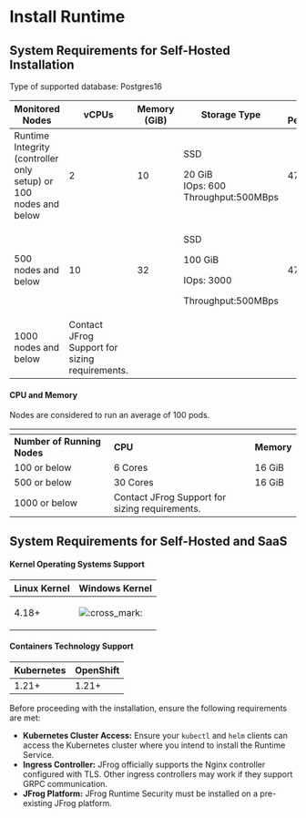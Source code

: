 # Install Runtime

## System Requirements for Self-Hosted Installation

Type of supported database: Postgres16

<table><thead><tr><th width="205">Monitored Nodes</th><th width="200">vCPUs</th><th>Memory (GiB)</th><th>Storage Type</th><th>Network Performance</th></tr></thead><tbody><tr><td>Runtime Integrity (controller only setup) or 100 nodes and below</td><td>2</td><td>10</td><td><p>SSD</p><p>20 GiB<br>IOps: 600<br>Throughput:500MBps</p></td><td>4750 Mbps</td></tr><tr><td>500 nodes and below</td><td>10</td><td>32</td><td><p>SSD</p><p>100 GiB</p><p>IOps: 3000</p><p>Throughput:500MBps</p></td><td>4750 Mbps</td></tr><tr><td>1000 nodes and below</td><td>Contact JFrog Support for sizing requirements.</td><td></td><td></td><td></td></tr></tbody></table>

#### CPU and Memory <a href="#cpu-and-memory" id="cpu-and-memory"></a>

Nodes are considered to run an average of 100 pods.

<table><thead><tr><th width="261"></th><th width="369.3333333333333"></th><th></th></tr></thead><tbody><tr><td><strong>Number of Running Nodes</strong></td><td><strong>CPU</strong></td><td><strong>Memory</strong></td></tr><tr><td>100 or below</td><td>6 Cores</td><td>16 GiB</td></tr><tr><td>500 or below</td><td>30 Cores</td><td>16 GiB</td></tr><tr><td>1000 or below</td><td>Contact JFrog Support for sizing requirements.</td><td></td></tr></tbody></table>

## System Requirements for Self-Hosted and SaaS <a href="#kernel-operating-systems-support" id="kernel-operating-systems-support"></a>

#### Kernel Operating Systems Support  <a href="#kernel-operating-systems-support" id="kernel-operating-systems-support"></a>

| Linux Kernel         | Windows Kernel                                                                                                                     |
| -------------------- | ---------------------------------------------------------------------------------------------------------------------------------- |
| <p>4.18+</p><p> </p> | ![:cross\_mark:](https://jfrog-int.atlassian.net/gateway/api/emoji/62d6e2d0-84c6-4564-9b2c-7379252a974d/atlassian-cross_mark/path) |

#### Containers Technology Support  <a href="#containers-technology-support" id="containers-technology-support"></a>

| Kubernetes | OpenShift |
| ---------- | --------- |
| 1.21+      | 1.21+     |

Before proceeding with the installation, ensure the following requirements are met:

* **Kubernetes Cluster Access:** Ensure your `kubectl` and `helm` clients can access the Kubernetes cluster where you intend to install the Runtime Service.
* **Ingress Controller:** JFrog officially supports the Nginx controller configured with TLS. Other ingress controllers may work if they support GRPC communication.
* **JFrog Platform:** JFrog Runtime Security must be installed on a pre-existing JFrog platform.
